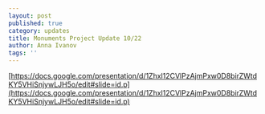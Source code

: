 ```yaml
---
layout: post
published: true
category: updates
title: Monuments Project Update 10/22
author: Anna Ivanov
tags: ''
---
```


[https://docs.google.com/presentation/d/1Zhxl12CVlPzAjmPxw0D8birZWtdKY5VHiSnjywLJH5o/edit#slide=id.p](https://docs.google.com/presentation/d/1Zhxl12CVlPzAjmPxw0D8birZWtdKY5VHiSnjywLJH5o/edit#slide=id.p)







